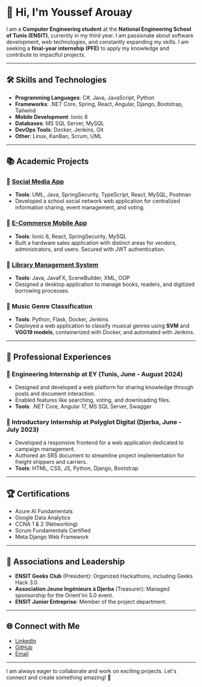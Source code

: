 # 👋 Hi, I'm Youssef Arouay

I am a **Computer Engineering student** at the **National Engineering School of Tunis (ENSIT)**, currently in my third year. I am passionate about software development, web technologies, and constantly expanding my skills. I am seeking a **final-year internship (PFE)** to apply my knowledge and contribute to impactful projects.

---

## 🛠️ Skills and Technologies

- **Programming Languages**: C#, Java, JavaScript, Python
- **Frameworks**: .NET Core, Spring, React, Angular, Django, Bootstrap, Tailwind
- **Mobile Development**: Ionic 6
- **Databases**: MS SQL Server, MySQL
- **DevOps Tools**: Docker, Jenkins, Git
- **Other**: Linux, KanBan, Scrum, UML

---

## 📚 Academic Projects

### 🔹 [Social Media App](https://github.com/YoussefAry22/socialMediaApp)
- **Tools**: UML, Java, SpringSecurity, TypeScript, React, MySQL, Postman
- Developed a school social network web application for centralized information sharing, event management, and voting.

### 🔹 [E-Commerce Mobile App](https://github.com/YoussefAry22/EcommerceMobile)
- **Tools**: Ionic 6, React, SpringSecurity, MySQL
- Built a hardware sales application with distinct areas for vendors, administrators, and users. Secured with JWT authentication.

### 🔹 [Library Management System](https://github.com/YoussefAry22/Library_management_system)
- **Tools**: Java, JavaFX, SceneBuilder, XML, OOP
- Designed a desktop application to manage books, readers, and digitized borrowing processes.

### 🔹 Music Genre Classification
- **Tools**: Python, Flask, Docker, Jenkins
- Deployed a web application to classify musical genres using **SVM** and **VGG19 models**, containerized with Docker, and automated with Jenkins.

---

## 💼 Professional Experiences

### 🔹 Engineering Internship at EY (Tunis, June - August 2024)
- Designed and developed a web platform for sharing knowledge through posts and document interaction.
- Enabled features like searching, voting, and downloading files.
- **Tools**: .NET Core, Angular 17, MS SQL Server, Swagger

### 🔹 Introductory Internship at Polyglot Digital (Djerba, June - July 2023)
- Developed a responsive frontend for a web application dedicated to campaign management.
- Authored an SRS document to streamline project implementation for freight shippers and carriers.
- **Tools**: HTML, CSS, JS, Python, Django, Bootstrap

---

## 🏆 Certifications

- Azure AI Fundamentals
- Google Data Analytics
- CCNA 1 & 2 (Networking)
- Scrum Fundamentals Certified
- Meta Django Web Framework

---

## 🌟 Associations and Leadership

- **ENSIT Geeks Club** (President): Organized Hackathons, including Geeks Hack 3.0.
- **Association Jeune Ingénieurs à Djerba** (Treasurer): Managed sponsorship for the Orient'ini 5.0 event.
- **ENSIT Junior Entreprise**: Member of the project department.

---

## 🌐 Connect with Me

- [LinkedIn](http://www.linkedin.com/in/youssef-arouay)
- [GitHub](https://github.com/Youssef-Arouay)
- [Email](mailto:youssef.arouay@ensit.u-tunis.tn)

---

I am always eager to collaborate and work on exciting projects. Let's connect and create something amazing! 🚀
